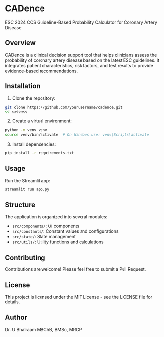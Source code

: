 # CADence

ESC 2024 CCS Guideline-Based Probability Calculator for Coronary Artery Disease

## Overview

CADence is a clinical decision support tool that helps clinicians assess the probability of coronary artery disease based on the latest ESC guidelines. It integrates patient characteristics, risk factors, and test results to provide evidence-based recommendations.

## Installation

1. Clone the repository:
```bash
git clone https://github.com/yourusername/cadence.git
cd cadence
```

2. Create a virtual environment:
```bash
python -m venv venv
source venv/bin/activate  # On Windows use: venv\Scripts\activate
```

3. Install dependencies:
```bash
pip install -r requirements.txt
```

## Usage

Run the Streamlit app:
```bash
streamlit run app.py
```

## Structure

The application is organized into several modules:
- `src/components/`: UI components
- `src/constants/`: Constant values and configurations
- `src/state/`: State management
- `src/utils/`: Utility functions and calculations

## Contributing

Contributions are welcome! Please feel free to submit a Pull Request.

## License

This project is licensed under the MIT License - see the LICENSE file for details.

## Author

Dr. U Bhalraam MBChB, BMSc, MRCP